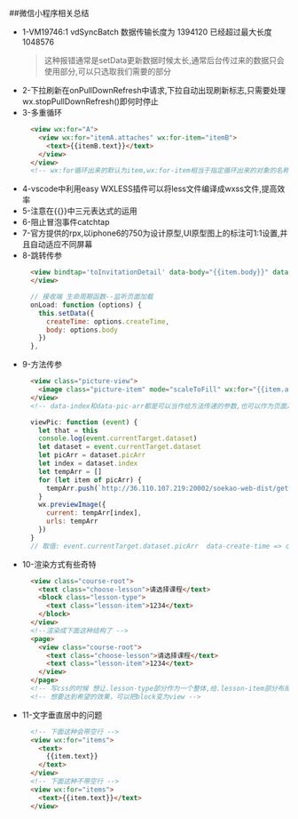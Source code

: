 ##微信小程序相关总结

- 1-VM19746:1 vdSyncBatch 数据传输长度为 1394120 已经超过最大长度 1048576
  > 这种报错通常是setData更新数据时候太长,通常后台传过来的数据只会使用部分,可以只选取我们需要的部分
- 2-下拉刷新在onPullDownRefresh中请求,下拉自动出现刷新标志,只需要处理wx.stopPullDownRefresh()即何时停止
- 3-多重循环
  > 
  ```html
    <view wx:for="A">
      <view wx:for="itemA.attaches" wx:for-item="itemB">
        <text>{{itemB.text}}</text>
      </view>
    </view>
    <!-- wx:for循环出来的默认为item,wx:for-item相当于指定循环出来的对象的名称 -->
  ```
- 4-vscode中利用easy WXLESS插件可以将less文件编译成wxss文件,提高效率
- 5-注意在{{}}中三元表达式的运用
- 6-阻止冒泡事件catchtap
- 7-官方提供的rpx,以iphone6的750为设计原型,UI原型图上的标注可1:1设置,并且自动适应不同屏幕
- 8-跳转传参
  >
  ```html
    <view bindtap='toInvitationDetail' data-body="{{item.body}}" data-create-time="{{item.create_time}}" class='content-item' wx:for="{{invitationLists}}" wx:key="id">
    </view>
  ```
  ```javascript
    // 接收端 生命周期函数--监听页面加载
    onLoad: function (options) {
      this.setData({
        createTime: options.createTime,
        body: options.body
      })
    },
  ```
- 9-方法传参
  ```html
    <view class="picture-view">
      <image class="picture-item" mode="scaleToFill" wx:for="{{item.attaches}}" wx:for-item="attach" wx:for-index="index" wx:key="id" src="{{'http://36.110.107.219:20002/soekao-web-dist/getcha?content=zone_attach&key='+attach.attach_id+'&compress=1&account=17610992252&callback=_jp0'}}" catchtap='viewPic' data-pic-arr='{{item.attaches}}' data-index='{{index}}' lazy-load="true"></image>
    </view>
    <!-- data-index和data-pic-arr都是可以当作给方法传递的参数,也可以作为页面之间传递的参数 -->
  ```
  ```javascript
    viewPic: function (event) {
      let that = this
      console.log(event.currentTarget.dataset)
      let dataset = event.currentTarget.dataset
      let picArr = dataset.picArr
      let index = dataset.index
      let tempArr = []
      for (let item of picArr) {
        tempArr.push(`http://36.110.107.219:20002/soekao-web-dist/getcha?content=zone_attach&key=${item.attach_id}&compress=1&account=17610992252&callback=_jp0`)
      }
      wx.previewImage({
        current: tempArr[index],
        urls: tempArr
      })
    }
    // 取值: event.currentTarget.dataset.picArr  data-create-time => createTime
  ```
- 10-渲染方式有些奇特
  ```html
    <view class="course-root">
      <text class="choose-lesson">请选择课程</text>
      <block class="lesson-type">
        <text class="lesson-item">1234</text>
      </block>
    </view>
    <!--渲染成下面这种结构了 -->
    <page>
      <view class="course-root">
        <text class="choose-lesson">请选择课程</text>
        <text class="lesson-item">1234</text>
      </view>
    </page>
    <!-- 写css的时候 想让.lesson-type部分作为一个整体,给.lesson-item部分布局 -->
    <!-- 想要达到希望的效果，可以把block变为view -->
    ```
- 11-文字垂直居中的问题
  ```html
    <!-- 下面这种会带空行 -->
    <view wx:for="items">
      <text>
        {{item.text}}
      </text>
    </view>
    <!-- 下面这种不带空行 -->
    <view wx:for="items">
      <text>{{item.text}}</text>
    </view>
  ```